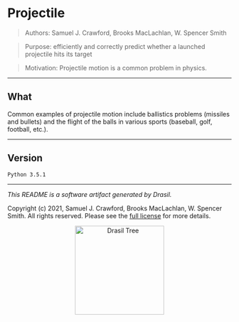 # Projectile 
> Authors:  Samuel J. Crawford, Brooks MacLachlan, W. Spencer Smith

> Purpose: efficiently and correctly predict whether a launched projectile hits its target

> Motivation: Projectile motion is a common problem in physics.

------------------------------------------------------------
## What 
 Common examples of projectile motion include ballistics problems (missiles and bullets) and the flight of the balls in various sports (baseball, golf, football, etc.).

------------------------------------------------------------
## Version 
 `Python 3.5.1`

------------------------------------------------------------
*This README is a software artifact generated by Drasil.*

Copyright (c) 2021, Samuel J. Crawford, Brooks MacLachlan, W. Spencer Smith. All rights reserved. Please see the [full license](https://github.com/JacquesCarette/Drasil/blob/4b9ad0a3016fecb3c7a2aa82ab142f9e805b5cc8/LICENSE) for more details.

<p align="center">
<img src="../../../../drasil-website/WebInfo/images/Icon.png" alt="Drasil Tree" width="200" />
</p>
